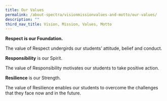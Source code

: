```yaml
---
title: Our Values
permalink: /about-spectra/visionmissionvalues-and-motto/our-values/
description: ""
third_nav_title: Vision, Mission, Values, Motto
---
```

**Respect is our Foundation.**

The value of Respect undergirds our students’ attitude, belief and conduct.

**Responsibility** is our Spirit.

The value of Responsibility motivates our students to take positive action.

**Resilience** is our Strength.

The value of Resilience enables our students to overcome the challenges that they face now and in the future.
